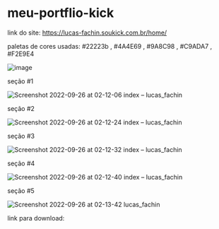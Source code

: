 # meu-portflio-kick

link do site: https://lucas-fachin.soukick.com.br/home/

paletas de cores usadas: #22223b , #4A4E69 , #9A8C98 , #C9ADA7 , #F2E9E4



![image](https://user-images.githubusercontent.com/104872538/189538537-a4779df5-724d-42aa-9f92-571037675a00.png)

seção #1 


![Screenshot 2022-09-26 at 02-12-06 index – lucas_fachin](https://user-images.githubusercontent.com/104872538/192202746-c38a0718-db20-4f10-ade6-d50c6e7debda.png)



seção #2 


![Screenshot 2022-09-26 at 02-12-24 index – lucas_fachin](https://user-images.githubusercontent.com/104872538/192202789-87d451d8-b881-4585-a827-b8367e2eb4ba.png)


seção #3


![Screenshot 2022-09-26 at 02-12-32 index – lucas_fachin](https://user-images.githubusercontent.com/104872538/192202859-157f236c-04e1-4454-85ce-90936e46d9e2.png)


seção #4


![Screenshot 2022-09-26 at 02-12-40 index – lucas_fachin](https://user-images.githubusercontent.com/104872538/192202997-c0ce8e29-5154-4e9d-b006-1f81a1324100.png)


seção #5


![Screenshot 2022-09-26 at 02-13-42 lucas_fachin](https://user-images.githubusercontent.com/104872538/192203069-21f1cb65-31df-4bcc-b413-e2c746eaf796.png)


link para download:


